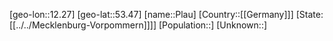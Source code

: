 ﻿---
location: [53.47,12.27]
type: City
tags:
- geo/City


SpocWebEntityId: 33404
isDeleted: false
confidential: public

---
[geo-lon::12.27]
[geo-lat::53.47]
[name::Plau]
[Country::[[Germany]]]
[State:[[../../Mecklenburg-Vorpommern]]]]
[Population::]
[Unknown::]

